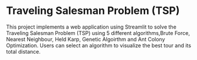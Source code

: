 # Traveling Salesman Problem (TSP) 

This project implements a web application using Streamlit to solve the Traveling Salesman Problem (TSP) using 5 different algorithms,Brute Force, Nearest Neighbour, Held Karp, Genetic Algoirthm and Ant Colony Optimization. Users can select an algorithm to visualize the best tour and its total distance.


